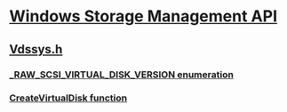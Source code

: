 # [Windows Storage Management API](../_stormgmt/index.md)
## [Vdssys.h](index.md)
### [_RAW_SCSI_VIRTUAL_DISK_VERSION enumeration](../vdssys/ne-vdssys-_raw_scsi_virtual_disk_version.md)
### [CreateVirtualDisk function](../vdssys/nf-vdssys-createvirtualdisk.md)
